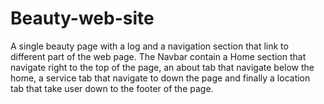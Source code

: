 # Beauty-web-site
A single beauty page with a log and a navigation section that link to different part of the web page.
The Navbar contain a Home section that navigate right to the top of the page, an about tab that navigate below the home, 
a service tab that navigate to down the page and finally a location tab that take user down to the footer of the page. 
